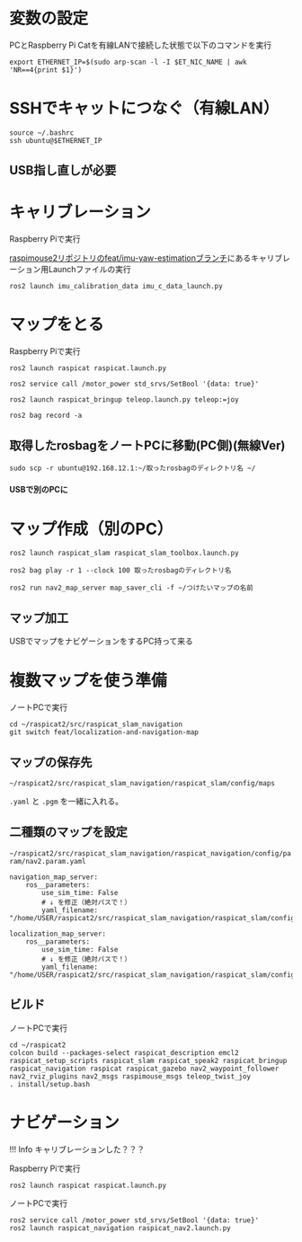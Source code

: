 # 変数の設定
PCとRaspberry Pi Catを有線LANで接続した状態で以下のコマンドを実行
```
export ETHERNET_IP=$(sudo arp-scan -l -I $ET_NIC_NAME | awk 'NR==4{print $1}')
```

# SSHでキャットにつなぐ（有線LAN）
```
source ~/.bashrc
ssh ubuntu@$ETHERNET_IP
```

## USB指し直しが必要

# キャリブレーション
Raspberry Piで実行

[raspimouse2リポジトリのfeat/imu-yaw-estimationブランチ](https://github.com/CIT-Autonomous-Robot-Lab/raspimouse2/tree/feat/imu-yaw-estimation)にあるキャリブレーション用Launchファイルの実行
```
ros2 launch imu_calibration_data imu_c_data_launch.py
```

# マップをとる
Raspberry Piで実行
```
ros2 launch raspicat raspicat.launch.py
```
```
ros2 service call /motor_power std_srvs/SetBool '{data: true}'
```
```
ros2 launch raspicat_bringup teleop.launch.py teleop:=joy
```
```
ros2 bag record -a
```

## 取得したrosbagをノートPCに移動(PC側)(無線Ver)
```
sudo scp -r ubuntu@192.168.12.1:~/取ったrosbagのディレクトリ名 ~/
```

#### USBで別のPCに

# マップ作成（別のPC）
```
ros2 launch raspicat_slam raspicat_slam_toolbox.launch.py
```
```
ros2 bag play -r 1 --clock 100 取ったrosbagのディレクトリ名
```
```
ros2 run nav2_map_server map_saver_cli -f ~/つけたいマップの名前
```

## マップ加工

USBでマップをナビゲーションをするPC持って来る

# 複数マップを使う準備
ノートPCで実行
```
cd ~/raspicat2/src/raspicat_slam_navigation
git switch feat/localization-and-navigation-map
```

## マップの保存先
`~/raspicat2/src/raspicat_slam_navigation/raspicat_slam/config/maps`

`.yaml` と `.pgm` を一緒に入れる。

## 二種類のマップを設定
`~/raspicat2/src/raspicat_slam_navigation/raspicat_navigation/config/param/nav2.param.yaml`
```
navigation_map_server:
    ros__parameters:
        use_sim_time: False
        # ↓ を修正（絶対パスで！）
        yaml_filename: "/home/USER/raspicat2/src/raspicat_slam_navigation/raspicat_slam/config/maps/NAME.yaml"

localization_map_server:
    ros__parameters:
        use_sim_time: False
        # ↓ を修正（絶対パスで！）
        yaml_filename: "/home/USER/raspicat2/src/raspicat_slam_navigation/raspicat_slam/config/maps/NAME.yaml"
```

## ビルド
ノートPCで実行

```
cd ~/raspicat2
colcon build --packages-select raspicat_description emcl2 raspicat_setup_scripts raspicat_slam raspicat_speak2 raspicat_bringup raspicat_navigation raspicat raspicat_gazebo nav2_waypoint_follower nav2_rviz_plugins nav2_msgs raspimouse_msgs teleop_twist_joy
. install/setup.bash 
```

# ナビゲーション

!!! Info
    キャリブレーションした？？？

Raspberry Piで実行
```
ros2 launch raspicat raspicat.launch.py
```

ノートPCで実行
```
ros2 service call /motor_power std_srvs/SetBool '{data: true}'
ros2 launch raspicat_navigation raspicat_nav2.launch.py
```

